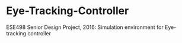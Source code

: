 # Eye-Tracking-Controller
ESE498 Senior Design Project, 2016: Simulation environment for Eye-tracking controller 
